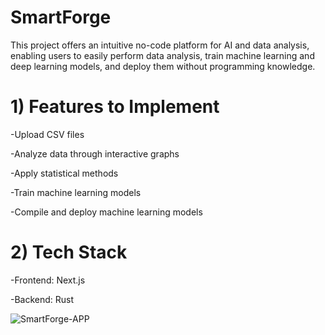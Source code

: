 # SmartForge

This project offers an intuitive no-code platform for AI and data analysis, enabling users to easily perform data analysis, train machine learning and deep learning models, and deploy them without programming knowledge.

# 1) Features to Implement

-Upload CSV files

-Analyze data through interactive graphs

-Apply statistical methods

-Train machine learning models

-Compile and deploy machine learning models



# 2) Tech Stack

-Frontend: Next.js

-Backend: Rust


![SmartForge-APP](https://github.com/user-attachments/assets/720d2f16-15d8-4d37-a964-c0db98561ccc)

